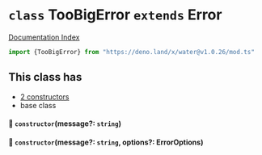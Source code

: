 # `class` TooBigError `extends` Error

[Documentation Index](../README.md)

```ts
import {TooBigError} from "https://deno.land/x/water@v1.0.26/mod.ts"
```

## This class has

- [2 constructors](#-constructormessage-string)
- base class


#### 🔧 `constructor`(message?: `string`)



#### 🔧 `constructor`(message?: `string`, options?: ErrorOptions)



